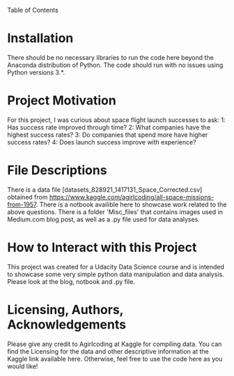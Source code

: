 Table of Contents

# Installation
There should be no necessary libraries to run the code here beyond the Anaconda distribution of Python. The code should run with no issues using Python versions 3.*.

# Project Motivation
For this project, I was curious about space flight launch successes to ask: 
    1: Has success rate improved through time?
    2: What companies have the highest success rates?
    3: Do companies that spend more have higher success rates?
    4: Does launch success improve with experience?

# File Descriptions
There is a data file [datasets_828921_1417131_Space_Corrected.csv] obtained from https://www.kaggle.com/agirlcoding/all-space-missions-from-1957. 
There is a notbook availible here to showcase work related to the above questions. 
There is a folder 'Misc_files' that contains images used in Medium.com blog post, as well as a .py file used for data analyses.

# How to Interact with this Project
This project was created for a Udacity Data Science course and is intended to showcase some very simple python data manipulation and data analysis. Please look at the blog, notbook and .py file. 

# Licensing, Authors, Acknowledgements
Please give any credit to Agirlcoding at Kaggle for compiling data. You can find the Licensing for the data and other descriptive information at the Kaggle link available here. Otherwise, feel free to use the code here as you would like!

